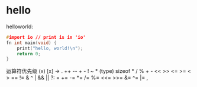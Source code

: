 # hello
helloworld:
``` c
#import io // print is in 'io'
fn int main(void) {
    print("hello, world!\n");
    return 0;
}
```
运算符优先级
(x) [x] -> .
++ -- + - ! ~ * (type) sizeof
\* / %
\+ -
<< >>
<= >= < >
== !=
&
^
|
&&
||
?:
= += -= *= /= %= <<= >>= &= ^= |=
,